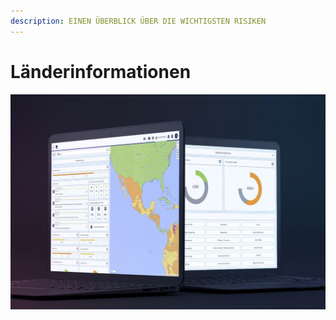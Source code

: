 ```yaml
---
description: EINEN ÜBERBLICK ÜBER DIE WICHTIGSTEN RISIKEN
---
```


# Länderinformationen

![](../.gitbook/assets/laenderinformation-cover.JPG)

